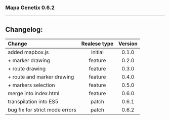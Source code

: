 ### Mapa Genetix 0.6.2
***

## Changelog:

| Change                         | Realese type | Version |
|:-------------------------------|:------------:|:-------:|
| added mapbox.js                |   initial    |  0.1.0  |
| + marker drawing               |   feature    |  0.2.0  |
| + route drawing                |   feature    |  0.3.0  |
| + route and marker drawing     |   feature    |  0.4.0  |
| + markers selection            |   feature    |  0.5.0  |
| merge into index.html          |   feature    |  0.6.0  |
| transpilation into ES5         |    patch     |  0.6.1  |
| bug fix for strict mode errors |    patch     |  0.6.2  |